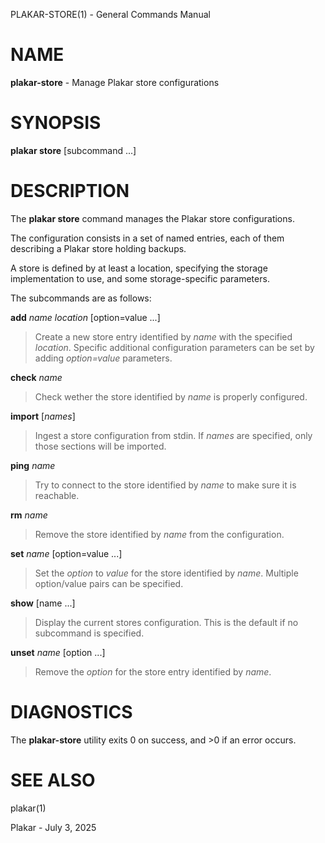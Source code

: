 PLAKAR-STORE(1) - General Commands Manual

# NAME

**plakar-store** - Manage Plakar store configurations

# SYNOPSIS

**plakar&nbsp;store**
\[subcommand&nbsp;...]

# DESCRIPTION

The
**plakar store**
command manages the Plakar store configurations.

The configuration consists in a set of named entries, each of them
describing a Plakar store holding backups.

A store is defined by at least a location, specifying the storage
implementation to use, and some storage-specific parameters.

The subcommands are as follows:

**add** *name* *location* \[option=value ...]

> Create a new store entry identified by
> *name*
> with the specified
> *location*.
> Specific additional configuration parameters can be set by adding
> *option=value*
> parameters.

**check** *name*

> Check wether the store identified by
> *name*
> is properly configured.

**import** \[*names*]

> Ingest a store configuration from stdin.
> If
> *names*
> are specified, only those sections will be imported.

**ping** *name*

> Try to connect to the store identified by
> *name*
> to make sure it is reachable.

**rm** *name*

> Remove the store identified by
> *name*
> from the configuration.

**set** *name* \[option=value ...]

> Set the
> *option*
> to
> *value*
> for the store identified by
> *name*.
> Multiple option/value pairs can be specified.

**show** \[name ...]

> Display the current stores configuration.
> This is the default if no subcommand is specified.

**unset** *name* \[option ...]

> Remove the
> *option*
> for the store entry identified by
> *name*.

# DIAGNOSTICS

The **plakar-store** utility exits&#160;0 on success, and&#160;&gt;0 if an error occurs.

# SEE ALSO

plakar(1)

Plakar - July 3, 2025
